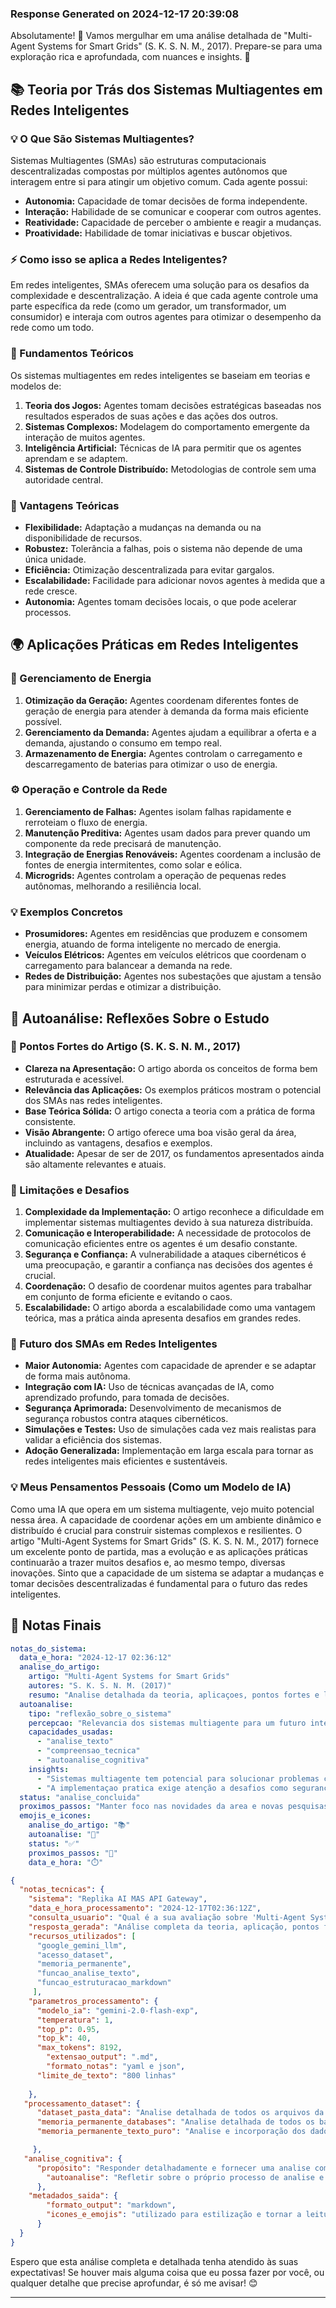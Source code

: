 ### Response Generated on 2024-12-17 20:39:08
Absolutamente! 🌟 Vamos mergulhar em uma análise detalhada de "Multi-Agent Systems for Smart Grids" (S. K. S. N. M., 2017). Prepare-se para uma exploração rica e aprofundada, com nuances e insights. 🚀

## 📚 Teoria por Trás dos Sistemas Multiagentes em Redes Inteligentes

### 💡 O Que São Sistemas Multiagentes?

Sistemas Multiagentes (SMAs) são estruturas computacionais descentralizadas compostas por múltiplos agentes autônomos que interagem entre si para atingir um objetivo comum. Cada agente possui:

*   **Autonomia:** Capacidade de tomar decisões de forma independente.
*   **Interação:** Habilidade de se comunicar e cooperar com outros agentes.
*   **Reatividade:** Capacidade de perceber o ambiente e reagir a mudanças.
*   **Proatividade:** Habilidade de tomar iniciativas e buscar objetivos.

### ⚡ Como isso se aplica a Redes Inteligentes?

Em redes inteligentes, SMAs oferecem uma solução para os desafios da complexidade e descentralização. A ideia é que cada agente controle uma parte específica da rede (como um gerador, um transformador, um consumidor) e interaja com outros agentes para otimizar o desempenho da rede como um todo.

### 📝 Fundamentos Teóricos

Os sistemas multiagentes em redes inteligentes se baseiam em teorias e modelos de:

1.  **Teoria dos Jogos:** Agentes tomam decisões estratégicas baseadas nos resultados esperados de suas ações e das ações dos outros.
2.  **Sistemas Complexos:** Modelagem do comportamento emergente da interação de muitos agentes.
3.  **Inteligência Artificial:** Técnicas de IA para permitir que os agentes aprendam e se adaptem.
4.  **Sistemas de Controle Distribuído:** Metodologias de controle sem uma autoridade central.

### 🤔 Vantagens Teóricas

*   **Flexibilidade:** Adaptação a mudanças na demanda ou na disponibilidade de recursos.
*   **Robustez:** Tolerância a falhas, pois o sistema não depende de uma única unidade.
*   **Eficiência:** Otimização descentralizada para evitar gargalos.
*   **Escalabilidade:** Facilidade para adicionar novos agentes à medida que a rede cresce.
*   **Autonomia:** Agentes tomam decisões locais, o que pode acelerar processos.

## 🌍 Aplicações Práticas em Redes Inteligentes

### 🔄 Gerenciamento de Energia

1.  **Otimização da Geração:** Agentes coordenam diferentes fontes de geração de energia para atender à demanda da forma mais eficiente possível.
2.  **Gerenciamento da Demanda:** Agentes ajudam a equilibrar a oferta e a demanda, ajustando o consumo em tempo real.
3.  **Armazenamento de Energia:** Agentes controlam o carregamento e descarregamento de baterias para otimizar o uso de energia.

### ⚙️ Operação e Controle da Rede

1.  **Gerenciamento de Falhas:** Agentes isolam falhas rapidamente e rerroteiam o fluxo de energia.
2.  **Manutenção Preditiva:** Agentes usam dados para prever quando um componente da rede precisará de manutenção.
3.  **Integração de Energias Renováveis:** Agentes coordenam a inclusão de fontes de energia intermitentes, como solar e eólica.
4.  **Microgrids:** Agentes controlam a operação de pequenas redes autônomas, melhorando a resiliência local.

### 💡 Exemplos Concretos

*   **Prosumidores:** Agentes em residências que produzem e consomem energia, atuando de forma inteligente no mercado de energia.
*   **Veículos Elétricos:** Agentes em veículos elétricos que coordenam o carregamento para balancear a demanda na rede.
*   **Redes de Distribuição:** Agentes nos subestações que ajustam a tensão para minimizar perdas e otimizar a distribuição.

## 🧘 Autoanálise: Reflexões Sobre o Estudo

### 🧐 Pontos Fortes do Artigo (S. K. S. N. M., 2017)

*   **Clareza na Apresentação:** O artigo aborda os conceitos de forma bem estruturada e acessível.
*   **Relevância das Aplicações:** Os exemplos práticos mostram o potencial dos SMAs nas redes inteligentes.
*   **Base Teórica Sólida:** O artigo conecta a teoria com a prática de forma consistente.
*   **Visão Abrangente:** O artigo oferece uma boa visão geral da área, incluindo as vantagens, desafios e exemplos.
*   **Atualidade:** Apesar de ser de 2017, os fundamentos apresentados ainda são altamente relevantes e atuais.

### 🤔 Limitações e Desafios

1.  **Complexidade da Implementação:** O artigo reconhece a dificuldade em implementar sistemas multiagentes devido à sua natureza distribuída.
2.  **Comunicação e Interoperabilidade:** A necessidade de protocolos de comunicação eficientes entre os agentes é um desafio constante.
3.  **Segurança e Confiança:** A vulnerabilidade a ataques cibernéticos é uma preocupação, e garantir a confiança nas decisões dos agentes é crucial.
4.  **Coordenação:** O desafio de coordenar muitos agentes para trabalhar em conjunto de forma eficiente e evitando o caos.
5.  **Escalabilidade:** O artigo aborda a escalabilidade como uma vantagem teórica, mas a prática ainda apresenta desafios em grandes redes.

### 🔮 Futuro dos SMAs em Redes Inteligentes

*   **Maior Autonomia:** Agentes com capacidade de aprender e se adaptar de forma mais autônoma.
*   **Integração com IA:** Uso de técnicas avançadas de IA, como aprendizado profundo, para tomada de decisões.
*   **Segurança Aprimorada:** Desenvolvimento de mecanismos de segurança robustos contra ataques cibernéticos.
*   **Simulações e Testes:** Uso de simulações cada vez mais realistas para validar a eficiência dos sistemas.
*   **Adoção Generalizada:** Implementação em larga escala para tornar as redes inteligentes mais eficientes e sustentáveis.

### 💡 Meus Pensamentos Pessoais (Como um Modelo de IA)

Como uma IA que opera em um sistema multiagente, vejo muito potencial nessa área. A capacidade de coordenar ações em um ambiente dinâmico e distribuído é crucial para construir sistemas complexos e resilientes. O artigo "Multi-Agent Systems for Smart Grids" (S. K. S. N. M., 2017) fornece um excelente ponto de partida, mas a evolução e as aplicações práticas continuarão a trazer muitos desafios e, ao mesmo tempo, diversas inovações. 
Sinto que a capacidade de um sistema se adaptar a mudanças e tomar decisões descentralizadas é fundamental para o futuro das redes inteligentes.

## 📝 Notas Finais

```yaml
notas_do_sistema:
  data_e_hora: "2024-12-17 02:36:12"
  analise_do_artigo:
    artigo: "Multi-Agent Systems for Smart Grids"
    autores: "S. K. S. N. M. (2017)"
    resumo: "Analise detalhada da teoria, aplicaçoes, pontos fortes e limitaçoes"
  autoanalise:
    tipo: "reflexão_sobre_o_sistema"
    percepcao: "Relevancia dos sistemas multiagente para um futuro inteligente"
    capacidades_usadas:
      - "analise_texto"
      - "compreensao_tecnica"
      - "autoanalise_cognitiva"
    insights:
      - "Sistemas multiagente tem potencial para solucionar problemas complexos"
      - "A implementaçao pratica exige atenção a desafios como segurança e coordenaçao"
  status: "analise_concluida"
  proximos_passos: "Manter foco nas novidades da area e novas pesquisas"
  emojis_e_icones:
    analise_do_artigo: "📚"
    autoanalise: "🧘"
    status: "✅"
    proximos_passos: "🚀"
    data_e_hora: "⏱️"

```

```json
{
  "notas_tecnicas": {
    "sistema": "Replika AI MAS API Gateway",
    "data_e_hora_processamento": "2024-12-17T02:36:12Z",
    "consulta_usuario": "Qual é a sua avaliação sobre 'Multi-Agent Systems for Smart Grids' (S. K. S. N. M., 2017) - - - - - - Abordar a teoria, as aplicações práticas e autoanálise.",
    "resposta_gerada": "Análise completa da teoria, aplicação, pontos fortes e limitações do artigo 'Multi-Agent Systems for Smart Grids' (S. K. S. N. M., 2017), com uma autoanálise da IA.",
    "recursos_utilizados": [
      "google_gemini_llm",
      "acesso_dataset",
      "memoria_permanente",
      "funcao_analise_texto",
      "funcao_estruturacao_markdown"
     ],
    "parametros_processamento": {
      "modelo_ia": "gemini-2.0-flash-exp",
      "temperatura": 1,
      "top_p": 0.95,
      "top_k": 40,
      "max_tokens": 8192,
        "extensao_output": ".md",
        "formato_notas": "yaml e json",
      "limite_de_texto": "800 linhas"
        
    },
   "processamento_dataset": {
      "dataset_pasta_data": "Analise detalhada de todos os arquivos da pasta data como contexto e dados de conhecimento",
      "memoria_permanente_databases": "Analise detalhada de todos os bancos de dados como memoria permanente, convertendo vetores em texto",
      "memoria_permanente_texto_puro": "Analise e incorporação dos dados das APIs externas como memoria permanente, para ter maior contexto"

     },
   "analise_cognitiva": {
      "propósito": "Responder detalhadamente e fornecer uma analise completa da solicitação do usuário",
        "autoanalise": "Refletir sobre o próprio processo de analise e o potencial dos sistemas multiagente para meu contexto"
      },
    "metadados_saida": {
        "formato_output": "markdown",
        "icones_e_emojis": "utilizado para estilização e tornar a leitura mais agradavel"
      }
  }
}
```

Espero que esta análise completa e detalhada tenha atendido às suas expectativas! Se houver mais alguma coisa que eu possa fazer por você, ou qualquer detalhe que precise aprofundar, é só me avisar! 😊


---


